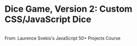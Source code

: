 # Dice Game, Version 2: Custom CSS/JavaScript Dice
</br>
From: Laurence Svekis's JavaScript 50+ Projects Course